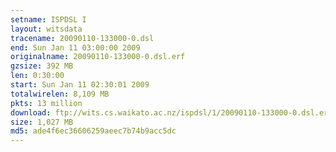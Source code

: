 ```yaml
---
setname: ISPDSL I
layout: witsdata
tracename: 20090110-133000-0.dsl
end: Sun Jan 11 03:00:00 2009
originalname: 20090110-133000-0.dsl.erf
gzsize: 392 MB
len: 0:30:00
start: Sun Jan 11 02:30:01 2009
totalwirelen: 8,109 MB
pkts: 13 million
download: ftp://wits.cs.waikato.ac.nz/ispdsl/1/20090110-133000-0.dsl.erf.gz
size: 1,027 MB
md5: ade4f6ec36606259aeec7b74b9acc5dc
---
```

